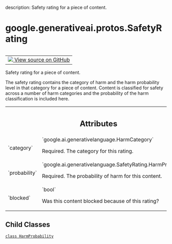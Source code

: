 description: Safety rating for a piece of content.

<div itemscope itemtype="http://developers.google.com/ReferenceObject">
<meta itemprop="name" content="google.generativeai.protos.SafetyRating" />
<meta itemprop="path" content="Stable" />
<meta itemprop="property" content="HarmProbability"/>
</div>

# google.generativeai.protos.SafetyRating

<!-- Insert buttons and diff -->

<table class="tfo-notebook-buttons tfo-api nocontent" align="left">
<td>
  <a target="_blank" href="https://github.com/googleapis/google-cloud-python/tree/main/packages/google-ai-generativelanguage/google/ai/generativelanguage_v1beta/types/safety.py#L160-L219">
    <img src="https://www.tensorflow.org/images/GitHub-Mark-32px.png" />
    View source on GitHub
  </a>
</td>
</table>



Safety rating for a piece of content.

<!-- Placeholder for "Used in" -->

The safety rating contains the category of harm and the harm
probability level in that category for a piece of content.
Content is classified for safety across a number of harm
categories and the probability of the harm classification is
included here.



<!-- Tabular view -->
 <table class="responsive fixed orange">
<colgroup><col width="214px"><col></colgroup>
<tr><th colspan="2"><h2 class="add-link">Attributes</h2></th></tr>

<tr>
<td>
`category`<a id="category"></a>
</td>
<td>
`google.ai.generativelanguage.HarmCategory`

Required. The category for this rating.
</td>
</tr><tr>
<td>
`probability`<a id="probability"></a>
</td>
<td>
`google.ai.generativelanguage.SafetyRating.HarmProbability`

Required. The probability of harm for this
content.
</td>
</tr><tr>
<td>
`blocked`<a id="blocked"></a>
</td>
<td>
`bool`

Was this content blocked because of this
rating?
</td>
</tr>
</table>



## Child Classes
[`class HarmProbability`](../../../google/generativeai/types/HarmProbability.md)

